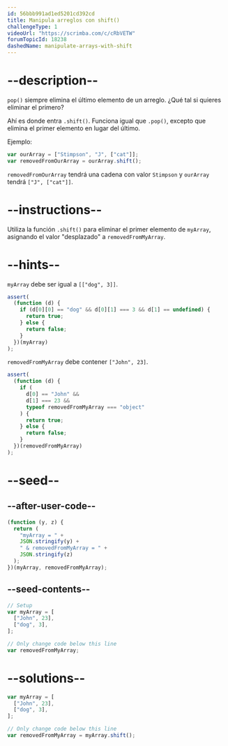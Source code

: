 ```yaml
---
id: 56bbb991ad1ed5201cd392cd
title: Manipula arreglos con shift()
challengeType: 1
videoUrl: "https://scrimba.com/c/cRbVETW"
forumTopicId: 18238
dashedName: manipulate-arrays-with-shift
---
```


# --description--

`pop()` siempre elimina el último elemento de un arreglo. ¿Qué tal si quieres eliminar el primero?

Ahí es donde entra `.shift()`. Funciona igual que `.pop()`, excepto que elimina el primer elemento en lugar del último.

Ejemplo:

```js
var ourArray = ["Stimpson", "J", ["cat"]];
var removedFromOurArray = ourArray.shift();
```

`removedFromOurArray` tendrá una cadena con valor `Stimpson` y `ourArray` tendrá `["J", ["cat"]]`.

# --instructions--

Utiliza la función `.shift()` para eliminar el primer elemento de `myArray`, asignando el valor "desplazado" a `removedFromMyArray`.

# --hints--

`myArray` debe ser igual a `[["dog", 3]]`.

```js
assert(
  (function (d) {
    if (d[0][0] == "dog" && d[0][1] === 3 && d[1] == undefined) {
      return true;
    } else {
      return false;
    }
  })(myArray)
);
```

`removedFromMyArray` debe contener `["John", 23]`.

```js
assert(
  (function (d) {
    if (
      d[0] == "John" &&
      d[1] === 23 &&
      typeof removedFromMyArray === "object"
    ) {
      return true;
    } else {
      return false;
    }
  })(removedFromMyArray)
);
```

# --seed--

## --after-user-code--

```js
(function (y, z) {
  return (
    "myArray = " +
    JSON.stringify(y) +
    " & removedFromMyArray = " +
    JSON.stringify(z)
  );
})(myArray, removedFromMyArray);
```

## --seed-contents--

```js
// Setup
var myArray = [
  ["John", 23],
  ["dog", 3],
];

// Only change code below this line
var removedFromMyArray;
```

# --solutions--

```js
var myArray = [
  ["John", 23],
  ["dog", 3],
];

// Only change code below this line
var removedFromMyArray = myArray.shift();
```
